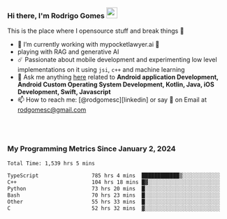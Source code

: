 
### Hi there, I'm Rodrigo Gomes <img src="https://media.giphy.com/media/hvRJCLFzcasrR4ia7z/giphy.gif" width="25px">
This is the place where I opensource stuff and break things 🤣
- 🔭 I’m currently working with mypocketlawyer.ai 💜
- playing with RAG and generative AI
- ☄️ Passionate about mobile development and experimenting low level implementations on it using `jsi`, `c++` and machine learning
- 💬 Ask me anything [here](https://github.com/rodgomesc/rodgomesc/issues) related to <b>Android application Development, Android Custom Operating System Development, Kotlin, Java, iOS Development, Swift, Javascript</b>
- 📫 How to reach me: [@rodgomesc][linkedin] or say 👋 on Email at [rodgomesc@gmail.com](mailto:rodgomesc@gmail.com)


<br/>

<!-- 
<picture>
  <img src="/github-metrics.svg" alt="Metrics">
</picture>
-->

</br>

### My Programming Metrics Since January 2, 2024 


<!--START_SECTION:waka-->

```txt
Total Time: 1,539 hrs 5 mins

TypeScript                 785 hrs 4 mins  ████████████▒░░░░░░░░░░░░   49.23 %
C++                        104 hrs 18 mins █▓░░░░░░░░░░░░░░░░░░░░░░░   06.54 %
Python                     73 hrs 20 mins  █░░░░░░░░░░░░░░░░░░░░░░░░   04.60 %
Bash                       70 hrs 23 mins  █░░░░░░░░░░░░░░░░░░░░░░░░   04.41 %
Other                      55 hrs 33 mins  █░░░░░░░░░░░░░░░░░░░░░░░░   03.48 %
C                          52 hrs 32 mins  ▓░░░░░░░░░░░░░░░░░░░░░░░░   03.29 %
```

<!--END_SECTION:waka-->
